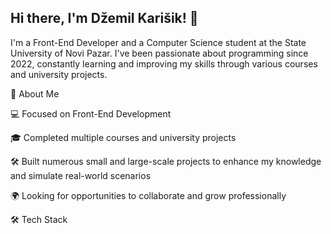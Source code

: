 ## Hi there, I'm Džemil Karišik! 👋

I'm a Front-End Developer and a Computer Science student at the State University of Novi Pazar. I've been passionate about programming since 2022, constantly learning and improving my skills through various courses and university projects.

🚀 About Me

💻 Focused on Front-End Development

🎓 Completed multiple courses and university projects

🛠️ Built numerous small and large-scale projects to enhance my knowledge and simulate real-world scenarios

🌍 Looking for opportunities to collaborate and grow professionally

🛠️ Tech Stack

